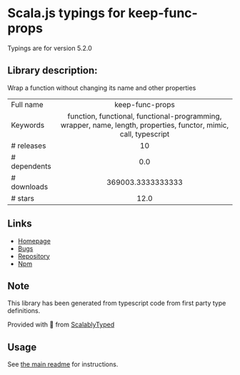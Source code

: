 
# Scala.js typings for keep-func-props

Typings are for version 5.2.0

## Library description:
Wrap a function without changing its name and other properties

|                    |                 |
| ------------------ | :-------------: |
| Full name          | keep-func-props |
| Keywords           | function, functional, functional-programming, wrapper, name, length, properties, functor, mimic, call, typescript |
| # releases         | 10 |
| # dependents       | 0.0 |
| # downloads        | 369003.3333333333 |
| # stars            | 12.0 |

## Links
- [Homepage](https://www.github.com/ehmicky/keep-func-props)
- [Bugs](https://github.com/ehmicky/keep-func-props/issues)
- [Repository](https://github.com/ehmicky/keep-func-props)
- [Npm](https://www.npmjs.com/package/keep-func-props)
    


## Note
This library has been generated from typescript code from first party type definitions.

Provided with :purple_heart: from [ScalablyTyped](https://github.com/oyvindberg/ScalablyTyped)

## Usage
See [the main readme](../../readme.md) for instructions.


